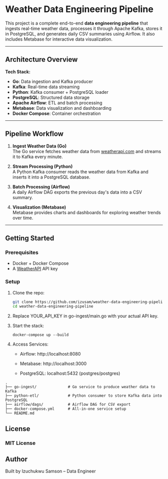 # Weather Data Engineering Pipeline

This project is a complete end-to-end **data engineering pipeline** that ingests real-time weather data, processes it through Apache Kafka, stores it in PostgreSQL, and generates daily CSV summaries using Airflow. It also includes Metabase for interactive data visualization.

---

## Architecture Overview

**Tech Stack:**

- **Go**: Data ingestion and Kafka producer
- **Kafka**: Real-time data streaming
- **Python**: Kafka consumer + PostgreSQL loader
- **PostgreSQL**: Structured data storage
- **Apache Airflow**: ETL and batch processing
- **Metabase**: Data visualization and dashboarding
- **Docker Compose**: Container orchestration

---

## Pipeline Workflow

1. **Ingest Weather Data (Go)**  
   The Go service fetches weather data from [weatherapi.com](https://www.weatherapi.com/) and streams it to Kafka every minute.

2. **Stream Processing (Python)**  
   A Python Kafka consumer reads the weather data from Kafka and inserts it into a PostgreSQL database.

3. **Batch Processing (Airflow)**  
   A daily Airflow DAG exports the previous day's data into a CSV summary.

4. **Visualization (Metabase)**  
   Metabase provides charts and dashboards for exploring weather trends over time.

---

## Getting Started

### Prerequisites

- Docker + Docker Compose
- A [WeatherAPI](https://www.weatherapi.com/) API key

### Setup

1. Clone the repo:
   ```bash
   git clone https://github.com/izusam/weather-data-engineering-pipeline.git
   cd weather-data-engineering-pipeline
   ```
2. Replace YOUR_API_KEY in go-ingest/main.go with your actual API key.

3. Start the stack:
   ```
   docker-compose up --build
   ```
4. Access Services:

   - Airflow: http://localhost:8080

   - Metabase: http://localhost:3000

   - PostgreSQL: localhost:5432 (postgres/postgres)

```
.
├── go-ingest/              # Go service to produce weather data to Kafka
├── python-etl/             # Python consumer to store Kafka data into PostgreSQL
├── airflow/dags/           # Airflow DAG for CSV export
├── docker-compose.yml      # All-in-one service setup
└── README.md

```

## License

### MIT License

## Author

Built by Izuchukwu Samson – Data Engineer
